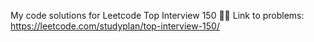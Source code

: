 My code solutions for Leetcode Top Interview 150 👩‍💻
Link to problems: https://leetcode.com/studyplan/top-interview-150/
